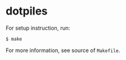 # dotpiles

For setup instruction, run:

    $ make

For more information, see source of `Makefile`.
